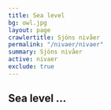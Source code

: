 ```yaml
---
title: Sea level
bg: owl.jpg
layout: page
crawlertitle: Sjöns nivåer
permalink: "/nivaer/nivaer"
summary: Sjöns nivåer
active: nivaer
exclude: true
---
```


## Sea level ...
